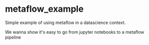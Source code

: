 # metaflow_example

Simple example of using metaflow in a datascience context.

We wanna show it's easy to go from jupyter notebooks to a metaflow pipeline
